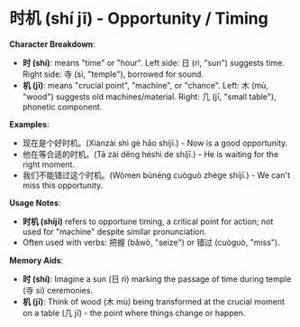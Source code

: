 # **时机 (shí jī) - Opportunity / Timing**

**Character Breakdown**:  
- **时 (shí)**: means "time" or "hour". Left side: 日 (rì, "sun") suggests time. Right side: 寺 (sì, "temple"), borrowed for sound.  
- **机 (jī)**: means "crucial point", "machine", or "chance". Left: 木 (mù, "wood") suggests old machines/material. Right: 几 (jī, "small table"), phonetic component.

**Examples**:  
- 现在是个好时机。(Xiànzài shì gè hǎo shíjī.) - Now is a good opportunity.  
- 他在等合适的时机。(Tā zài děng héshì de shíjī.) - He is waiting for the right moment.  
- 我们不能错过这个时机。(Wǒmen bùnéng cuòguò zhège shíjī.) - We can't miss this opportunity.

**Usage Notes**:  
- **时机 (shíjī)** refers to opportune timing, a critical point for action; not used for "machine" despite similar pronunciation.  
- Often used with verbs: 把握 (bǎwò, "seize") or 错过 (cuòguò, "miss").

**Memory Aids**:  
- **时 (shí)**: Imagine a sun (日 rì) marking the passage of time during temple (寺 sì) ceremonies.  
- **机 (jī)**: Think of wood (木 mù) being transformed at the crucial moment on a table (几 jī) - the point where things change or happen.
